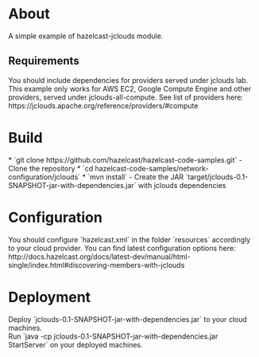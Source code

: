 <h1>About</h1>
A simple example of hazelcast-jclouds module.

<h2>Requirements</h2>
You should include dependencies for providers served under jclouds lab. This example only works for AWS EC2, Google Compute Engine
 and other providers, served under jclouds-all-compute. See list of providers here: https://jclouds.apache.org/reference/providers/#compute

<h1>Build</h1>
* `git clone https://github.com/hazelcast/hazelcast-code-samples.git` - Clone the repository
* `cd hazelcast-code-samples/network-configuration/jclouds`
* `mvn install` - Create the JAR `target/jclouds-0.1-SNAPSHOT-jar-with-dependencies.jar` with jclouds dependencies

<h1>Configuration</h1>
You should configure `hazelcast.xml` in the folder `resources` accordingly to your cloud provider. 
You can find latest configuration options here: http://docs.hazelcast.org/docs/latest-dev/manual/html-single/index.html#discovering-members-with-jclouds

<h1>Deployment</h1>
Deploy `jclouds-0.1-SNAPSHOT-jar-with-dependencies.jar` to your cloud machines.<br />
Run `java -cp jclouds-0.1-SNAPSHOT-jar-with-dependencies.jar StartServer` on your deployed machines.<br />
